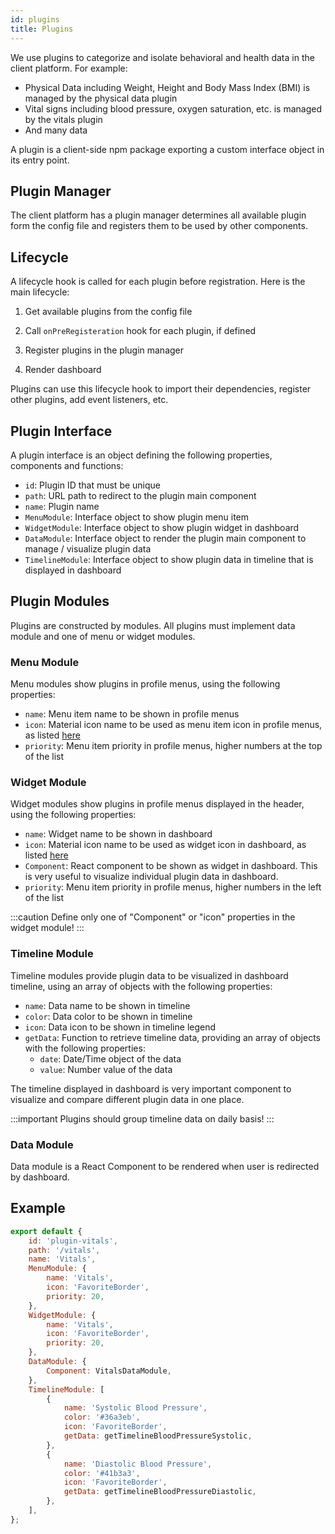 ```yaml
---
id: plugins
title: Plugins
---
```


We use plugins to categorize and isolate behavioral and health data in the client platform. For example:

-   Physical Data including Weight, Height and Body Mass Index (BMI) is managed by the physical data plugin
-   Vital signs including blood pressure, oxygen saturation, etc. is managed by the vitals plugin
-   And many data

A plugin is a client-side npm package exporting a custom interface object in its entry point.

## Plugin Manager

The client platform has a plugin manager determines all available plugin form the config file and registers them to be
used by other components.

## Lifecycle

A lifecycle hook is called for each plugin before registration. Here is the main lifecycle:

1. Get available plugins from the config file

2. Call `onPreRegisteration` hook for each plugin, if defined

3. Register plugins in the plugin manager

4. Render dashboard

Plugins can use this lifecycle hook to import their dependencies, register other plugins, add event listeners, etc.

## Plugin Interface

A plugin interface is an object defining the following properties, components and functions:

-   `id`: Plugin ID that must be unique
-   `path`: URL path to redirect to the plugin main component
-   `name`: Plugin name
-   `MenuModule`: Interface object to show plugin menu item
-   `WidgetModule`: Interface object to show plugin widget in dashboard
-   `DataModule`: Interface object to render the plugin main component to manage / visualize plugin data
-   `TimelineModule`: Interface object to show plugin data in timeline that is displayed in dashboard

## Plugin Modules

Plugins are constructed by modules. All plugins must implement data module and one of menu or widget modules.

### Menu Module

Menu modules show plugins in profile menus, using the following properties:

-   `name`: Menu item name to be shown in profile menus
-   `icon`: Material icon name to be used as menu item icon in profile menus, as listed
    [here](https://material-ui.com/components/material-icons/)
-   `priority`: Menu item priority in profile menus, higher numbers at the top of the list

### Widget Module

Widget modules show plugins in profile menus displayed in the header, using the following properties:

-   `name`: Widget name to be shown in dashboard
-   `icon`: Material icon name to be used as widget icon in dashboard, as listed
    [here](https://material-ui.com/components/material-icons/)
-   `Component`: React component to be shown as widget in dashboard. This is very useful to visualize individual plugin
    data in dashboard.
-   `priority`: Menu item priority in profile menus, higher numbers in the left of the list

:::caution Define only one of "Component" or "icon" properties in the widget module! :::

### Timeline Module

Timeline modules provide plugin data to be visualized in dashboard timeline, using an array of objects with the
following properties:

-   `name`: Data name to be shown in timeline
-   `color`: Data color to be shown in timeline
-   `icon`: Data icon to be shown in timeline legend
-   `getData`: Function to retrieve timeline data, providing an array of objects with the following properties:
    -   `date`: Date/Time object of the data
    -   `value`: Number value of the data

The timeline displayed in dashboard is very important component to visualize and compare different plugin data in one
place.

:::important Plugins should group timeline data on daily basis! :::

### Data Module

Data module is a React Component to be rendered when user is redirected by dashboard.

## Example

```javascript
export default {
    id: 'plugin-vitals',
    path: '/vitals',
    name: 'Vitals',
    MenuModule: {
        name: 'Vitals',
        icon: 'FavoriteBorder',
        priority: 20,
    },
    WidgetModule: {
        name: 'Vitals',
        icon: 'FavoriteBorder',
        priority: 20,
    },
    DataModule: {
        Component: VitalsDataModule,
    },
    TimelineModule: [
        {
            name: 'Systolic Blood Pressure',
            color: '#36a3eb',
            icon: 'FavoriteBorder',
            getData: getTimelineBloodPressureSystolic,
        },
        {
            name: 'Diastolic Blood Pressure',
            color: '#41b3a3',
            icon: 'FavoriteBorder',
            getData: getTimelineBloodPressureDiastolic,
        },
    ],
};
```
